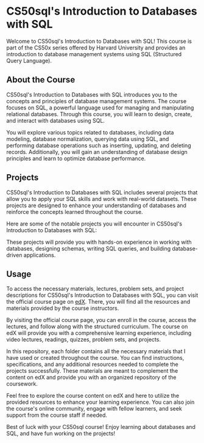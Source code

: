 # CS50sql's Introduction to Databases with SQL

Welcome to CS50sql's Introduction to Databases with SQL! This course is part of the CS50x series offered by Harvard University and provides an introduction to database management systems using SQL (Structured Query Language).

## About the Course

CS50sql's Introduction to Databases with SQL introduces you to the concepts and principles of database management systems. The course focuses on SQL, a powerful language used for managing and manipulating relational databases. Through this course, you will learn to design, create, and interact with databases using SQL.

You will explore various topics related to databases, including data modeling, database normalization, querying data using SQL, and performing database operations such as inserting, updating, and deleting records. Additionally, you will gain an understanding of database design principles and learn to optimize database performance.

## Projects

CS50sql's Introduction to Databases with SQL includes several projects that allow you to apply your SQL skills and work with real-world datasets. These projects are designed to enhance your understanding of databases and reinforce the concepts learned throughout the course.

Here are some of the notable projects you will encounter in CS50sql's Introduction to Databases with SQL:



These projects will provide you with hands-on experience in working with databases, designing schemas, writing SQL queries, and building database-driven applications.

## Usage

To access the necessary materials, lectures, problem sets, and project descriptions for CS50sql's Introduction to Databases with SQL, you can visit the official course page on [edX](https://www.edx.org). There, you will find all the resources and materials provided by the course instructors.

By visiting the official course page, you can enroll in the course, access the lectures, and follow along with the structured curriculum. The course on edX will provide you with a comprehensive learning experience, including video lectures, readings, quizzes, problem sets, and projects.

In this repository, each folder contains all the necessary materials that I have used or created throughout the course. You can find instructions, specifications, and any additional resources needed to complete the projects successfully. These materials are meant to complement the content on edX and provide you with an organized repository of the coursework.

Feel free to explore the course content on edX and here to utilize the provided resources to enhance your learning experience. You can also join the course's online community, engage with fellow learners, and seek support from the course staff if needed.

Best of luck with your CS50sql course! Enjoy learning about databases and SQL, and have fun working on the projects!